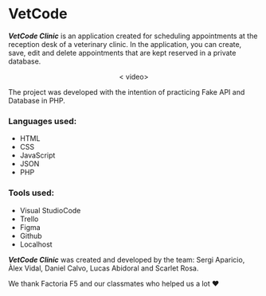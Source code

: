 # VetCode

***VetCode Clinic*** is an application created for scheduling appointments at the reception desk of a veterinary clinic. In the application, you can create, save, edit and delete appointments that are kept reserved in a private database. 

<p align="center">
< video>
 </p>
The project was developed with the intention of practicing Fake API and Database in PHP.

### Languages used:
 - HTML
 - CSS
 - JavaScript
 - JSON
 - PHP

### Tools used:
 - Visual StudioCode
 - Trello
 - Figma
 - Github
 - Localhost

***VetCode Clinic*** was created and developed by the team:
Sergi Aparicio, Àlex Vidal, Daniel Calvo, Lucas Abidoral and Scarlet Rosa.

We thank Factoria F5 and our classmates who helped us a lot ❤️
